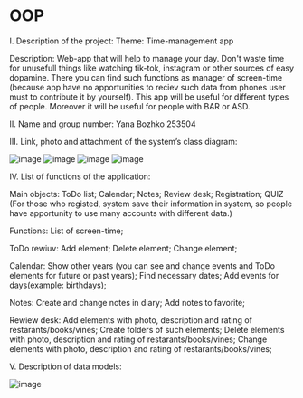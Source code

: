 # OOP

I. Description of the project:
Theme:
Time-management app

Description:
Web-app that will help to manage your day. Don't waste time for unusefull things like watching tik-tok, instagram or other sources of easy dopamine. 
There you can find such functions as manager of screen-time (because app have no apportunities to reciev such data from phones user must to contribute it by yourself). 
This app will be useful for different types of people. Moreover it will be useful for people with BAR or ASD.

II. Name and group number: 
Yana Bozhko
253504

III. Link, photo and attachment of the system’s class diagram:

![image](https://github.com/YanaBoz/OOP/assets/125998496/68583b91-5c1c-4fb5-a259-a4ed1de4d5c5)
![image](https://github.com/YanaBoz/OOP/assets/125998496/1f43c2b9-c2b1-4b35-8890-1a230d2bbb08)
![image](https://github.com/YanaBoz/OOP/assets/125998496/64e53985-2447-489c-baed-bf29e8246c8a)
![image](https://github.com/YanaBoz/OOP/assets/125998496/579b1ba3-0e5a-48ae-bc43-348ead69d071)

IV. List of functions of the application:

Main objects:
 ToDo list;
 Calendar;
 Notes;
 Review desk;
 Registration;
 QUIZ
 (For those who registed, system save their information in system, so people have apportunity to use many accounts with different data.)
 
Functions:
 List of screen-time;
 
 ToDo rewiuv:
  Add element;
  Delete element;
  Change element;
  
 Calendar:
  Show other years (you can see and change events and ToDo elements for future or past years);
  Find necessary dates;
  Add events for days(example: birthdays);
  
 Notes:
  Create and change notes in diary;
  Add notes to favorite;
  
 Rewiew desk:
  Add elements with photo, description and rating of restarants/books/vines;
  Create folders of such elements;
  Delete elements with photo, description and rating of restarants/books/vines;
  Change elements with photo, description and rating of restarants/books/vines;

V. Description of data models:

![image](https://github.com/YanaBoz/OOP/assets/125998496/6e2e2ba2-72ee-4939-8b12-e151ea1436f8)

